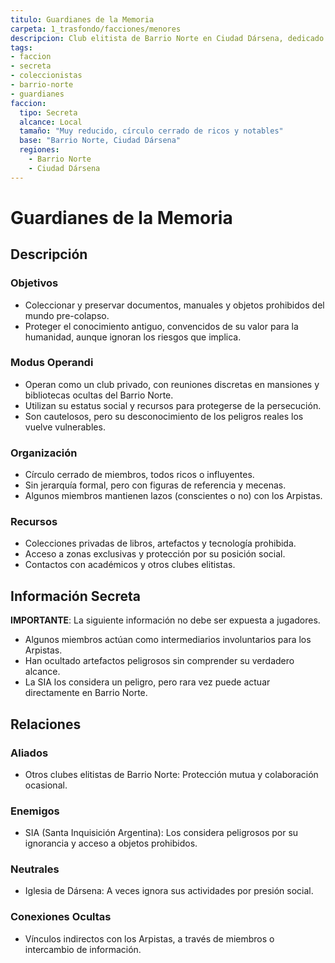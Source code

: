 ```yaml
---
titulo: Guardianes de la Memoria
carpeta: 1_trasfondo/facciones/menores
descripcion: Club elitista de Barrio Norte en Ciudad Dársena, dedicado a coleccionar y preservar documentos y objetos prohibidos del pasado, operando bajo un barniz altruista pero ignorando los riesgos que implica.
tags:
- faccion
- secreta
- coleccionistas
- barrio-norte
- guardianes
faccion:
  tipo: Secreta
  alcance: Local
  tamaño: "Muy reducido, círculo cerrado de ricos y notables"
  base: "Barrio Norte, Ciudad Dársena"
  regiones:
    - Barrio Norte
    - Ciudad Dársena
---
```


# Guardianes de la Memoria

## Descripción

### Objetivos
- Coleccionar y preservar documentos, manuales y objetos prohibidos del mundo pre-colapso.
- Proteger el conocimiento antiguo, convencidos de su valor para la humanidad, aunque ignoran los riesgos que implica.

### Modus Operandi
- Operan como un club privado, con reuniones discretas en mansiones y bibliotecas ocultas del Barrio Norte.
- Utilizan su estatus social y recursos para protegerse de la persecución.
- Son cautelosos, pero su desconocimiento de los peligros reales los vuelve vulnerables.

### Organización
- Círculo cerrado de miembros, todos ricos o influyentes.
- Sin jerarquía formal, pero con figuras de referencia y mecenas.
- Algunos miembros mantienen lazos (conscientes o no) con los Arpistas.

### Recursos
- Colecciones privadas de libros, artefactos y tecnología prohibida.
- Acceso a zonas exclusivas y protección por su posición social.
- Contactos con académicos y otros clubes elitistas.

## Información Secreta

**IMPORTANTE**: La siguiente información no debe ser expuesta a jugadores.

- Algunos miembros actúan como intermediarios involuntarios para los Arpistas.
- Han ocultado artefactos peligrosos sin comprender su verdadero alcance.
- La SIA los considera un peligro, pero rara vez puede actuar directamente en Barrio Norte.

## Relaciones

### Aliados
- Otros clubes elitistas de Barrio Norte: Protección mutua y colaboración ocasional.

### Enemigos
- SIA (Santa Inquisición Argentina): Los considera peligrosos por su ignorancia y acceso a objetos prohibidos.

### Neutrales
- Iglesia de Dársena: A veces ignora sus actividades por presión social.

### Conexiones Ocultas
- Vínculos indirectos con los Arpistas, a través de miembros o intercambio de información. 